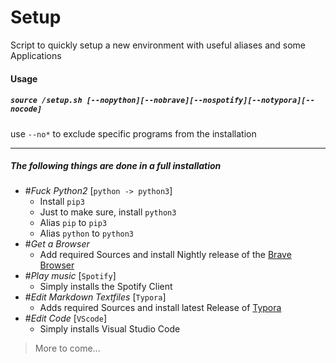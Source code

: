 # Setup
Script to quickly setup a new environment with useful aliases and some Applications
 


#### Usage

##### `source /setup.sh [--nopython][--nobrave][--nospotify][--notypora][--nocode]`

use `--no*` to exclude specific programs from the installation

------

##### The following things are done in a full installation

- #*Fuck Python2* [`python -> python3`]
  - Install `pip3`
  - Just to make sure, install `python3`
  - Alias `pip` to `pip3`
  - Alias `python` to `python3`
- #*Get a Browser* 
  - Add required Sources and install Nightly release of the [Brave Browser](https://brave.com "Brave.com")
- #*Play music* [`Spotify`]
  - Simply installs the Spotify Client
- #*Edit Markdown Textfiles* [`Typora`]
  - Adds required Sources and install latest Release of [Typora](https://typora.io "Typora.io")
- #*Edit Code* [`VScode`]
  - Simply installs Visual Studio Code

> More to come...



